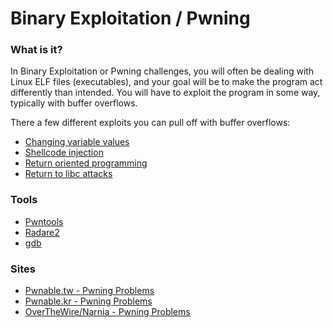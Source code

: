 # Binary Exploitation / Pwning

### What is it?
In Binary Exploitation or Pwning challenges, you will often be dealing with Linux ELF files (executables), and your goal will be to make the program act differently than intended. You will have to exploit the program in some way, typically with buffer overflows.

There a few different exploits you can pull off with buffer overflows:
* [Changing variable values](./variables.md)
* [Shellcode injection](./shellcode.md)
* [Return oriented programming](./rop.md)
* [Return to libc attacks](./libc.md)


### Tools
 * [Pwntools](../Python/pwn.md)
 * [Radare2](./radare2.md)
 * [gdb](./gdb.md)


### Sites
* [Pwnable.tw - Pwning Problems](https://pwnable.tw/)
* [Pwnable.kr - Pwning Problems](http://pwnable.kr/)
* [OverTheWire/Narnia - Pwning Problems](http://overthewire.org/wargames/narnia/)
